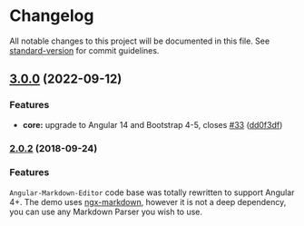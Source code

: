 # Changelog

All notable changes to this project will be documented in this file. See [standard-version](https://github.com/conventional-changelog/standard-version) for commit guidelines.

## [3.0.0](https://github.com/ghiscoding/angular-markdown-editor/compare/v2.0.2...v3.0.0) (2022-09-12)


### Features

* **core:** upgrade to Angular 14 and Bootstrap 4-5, closes [#33](https://github.com/ghiscoding/angular-markdown-editor/issues/33) ([dd0f3df](https://github.com/ghiscoding/angular-markdown-editor/commit/dd0f3dfe591e764855767622aea909973964a177))

### [2.0.2](https://github.com/ghiscoding/angular-markdown-editor/compare/v1.1.5...v2.0.2) (2018-09-24)

### Features
`Angular-Markdown-Editor` code base was totally rewritten to support Angular 4+. The demo uses [ngx-markdown](https://github.com/jfcere/ngx-markdown), however it is not a deep dependency, you can use any Markdown Parser you wish to use.
